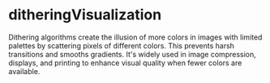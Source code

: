 # ditheringVisualization
Dithering algorithms create the illusion of more colors in images with limited palettes by scattering pixels of different colors. This prevents harsh transitions and smooths gradients. It's widely used in image compression, displays, and printing to enhance visual quality when fewer colors are available.
